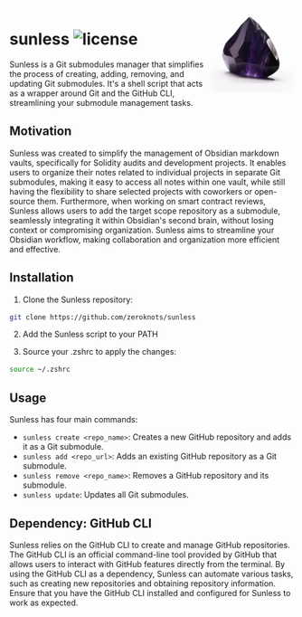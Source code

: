 <img align="right" width="150" height="150" top="100" src="./public/sunless.jpg">

# sunless ![license](https://img.shields.io/github/license/zeroknots/sunless?label=license)

Sunless is a Git submodules manager that simplifies the process of creating, adding, removing, and updating Git submodules. It's a shell script that acts as a wrapper around Git and the GitHub CLI, streamlining your submodule management tasks.

## Motivation

Sunless was created to simplify the management of Obsidian markdown vaults, specifically for Solidity audits and development projects. It enables users to organize their notes related to individual projects in separate Git submodules, making it easy to access all notes within one vault, while still having the flexibility to share selected projects with coworkers or open-source them. Furthermore, when working on smart contract reviews, Sunless allows users to add the target scope repository as a submodule, seamlessly integrating it within Obsidian's second brain, without losing context or compromising organization. Sunless aims to streamline your Obsidian workflow, making collaboration and organization more efficient and effective.
## Installation

1. Clone the Sunless repository:
```sh
git clone https://github.com/zeroknots/sunless
```


2. Add the Sunless script to your PATH

3. Source your .zshrc to apply the changes:
```sh
source ~/.zshrc
```

## Usage

Sunless has four main commands:

- `sunless create <repo_name>`: Creates a new GitHub repository and adds it as a Git submodule.
- `sunless add <repo_url>`: Adds an existing GitHub repository as a Git submodule.
- `sunless remove <repo_name>`: Removes a GitHub repository and its submodule.
- `sunless update`: Updates all Git submodules.


## Dependency: GitHub CLI

Sunless relies on the GitHub CLI to create and manage GitHub repositories. The GitHub CLI is an official command-line tool provided by GitHub that allows users to interact with GitHub features directly from the terminal. By using the GitHub CLI as a dependency, Sunless can automate various tasks, such as creating new repositories and obtaining repository information. Ensure that you have the GitHub CLI installed and configured for Sunless to work as expected.



